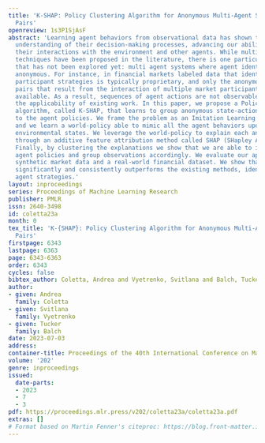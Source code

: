 ```yaml
---
title: 'K-SHAP: Policy Clustering Algorithm for Anonymous Multi-Agent State-Action
  Pairs'
openreview: 1s3P1SjAsF
abstract: 'Learning agent behaviors from observational data has shown to improve our
  understanding of their decision-making processes, advancing our ability to explain
  their interactions with the environment and other agents. While multiple learning
  techniques have been proposed in the literature, there is one particular setting
  that has not been explored yet: multi agent systems where agent identities remain
  anonymous. For instance, in financial markets labeled data that identifies market
  participant strategies is typically proprietary, and only the anonymous state-action
  pairs that result from the interaction of multiple market participants are publicly
  available. As a result, sequences of agent actions are not observable, restricting
  the applicability of existing work. In this paper, we propose a Policy Clustering
  algorithm, called K-SHAP, that learns to group anonymous state-action pairs according
  to the agent policies. We frame the problem as an Imitation Learning (IL) task,
  and we learn a world-policy able to mimic all the agent behaviors upon different
  environmental states. We leverage the world-policy to explain each anonymous observation
  through an additive feature attribution method called SHAP (SHapley Additive exPlanations).
  Finally, by clustering the explanations we show that we are able to identify different
  agent policies and group observations accordingly. We evaluate our approach on simulated
  synthetic market data and a real-world financial dataset. We show that our proposal
  significantly and consistently outperforms the existing methods, identifying different
  agent strategies.'
layout: inproceedings
series: Proceedings of Machine Learning Research
publisher: PMLR
issn: 2640-3498
id: coletta23a
month: 0
tex_title: 'K-{SHAP}: Policy Clustering Algorithm for Anonymous Multi-Agent State-Action
  Pairs'
firstpage: 6343
lastpage: 6363
page: 6343-6363
order: 6343
cycles: false
bibtex_author: Coletta, Andrea and Vyetrenko, Svitlana and Balch, Tucker
author:
- given: Andrea
  family: Coletta
- given: Svitlana
  family: Vyetrenko
- given: Tucker
  family: Balch
date: 2023-07-03
address: 
container-title: Proceedings of the 40th International Conference on Machine Learning
volume: '202'
genre: inproceedings
issued:
  date-parts:
  - 2023
  - 7
  - 3
pdf: https://proceedings.mlr.press/v202/coletta23a/coletta23a.pdf
extras: []
# Format based on Martin Fenner's citeproc: https://blog.front-matter.io/posts/citeproc-yaml-for-bibliographies/
---
```

